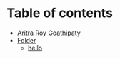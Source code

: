 # Table of contents

* [Aritra Roy Goathipaty](README.md)
* [Folder](Folder/README.md)
    * [hello](Folder/hello.md)